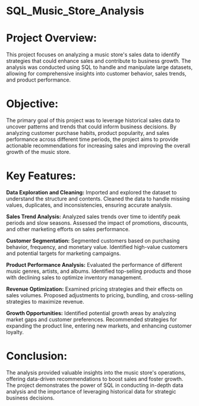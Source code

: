 # SQL_Music_Store_Analysis

# Project Overview: 
This project focuses on analyzing a music store's sales data to identify strategies that could enhance sales and contribute to business growth. The analysis was conducted using SQL to handle and manipulate large datasets, allowing for comprehensive insights into customer behavior, sales trends, and product performance.

# Objective: 
The primary goal of this project was to leverage historical sales data to uncover patterns and trends that could inform business decisions. By analyzing customer purchase habits, product popularity, and sales performance across different time periods, the project aims to provide actionable recommendations for increasing sales and improving the overall growth of the music store.

# Key Features:

**Data Exploration and Cleaning:**
Imported and explored the dataset to understand the structure and contents.
Cleaned the data to handle missing values, duplicates, and inconsistencies, ensuring accurate analysis.

**Sales Trend Analysis:**
Analyzed sales trends over time to identify peak periods and slow seasons.
Assessed the impact of promotions, discounts, and other marketing efforts on sales performance.

**Customer Segmentation:**
Segmented customers based on purchasing behavior, frequency, and monetary value.
Identified high-value customers and potential targets for marketing campaigns.

**Product Performance Analysis:**
Evaluated the performance of different music genres, artists, and albums.
Identified top-selling products and those with declining sales to optimize inventory management.

**Revenue Optimization:**
Examined pricing strategies and their effects on sales volumes.
Proposed adjustments to pricing, bundling, and cross-selling strategies to maximize revenue.

**Growth Opportunities:**
Identified potential growth areas by analyzing market gaps and customer preferences.
Recommended strategies for expanding the product line, entering new markets, and enhancing customer loyalty.

# Conclusion: 
The analysis provided valuable insights into the music store's operations, offering data-driven recommendations to boost sales and foster growth. The project demonstrates the power of SQL in conducting in-depth data analysis and the importance of leveraging historical data for strategic business decisions.
